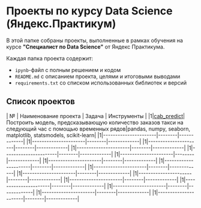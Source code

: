 # Проекты по курсу Data Science (Яндекс.Практикум)

В этой папке собраны проекты, выполненные в рамках обучения на курсе **"Специалист по Data Science"** от Яндекс Практикума.

Каждая папка проекта содержит:
- `ipynb`-файл с полным решением и кодом
- `README.md` с описанием проекта, целями и итоговыми выводами
- `requirements.txt` со списком использованных библиотек и версий

## Список проектов

| № | Наименование проекта | Задача | Инструменты |
|1|[cab_predict](https://github.com/RvotaEnota/yap_projects/tree/main/cab_predict)|Построить модель, предсказывающую количество заказов такси на следующий час с помощью временных рядов|pandas, numpy, seaborn, matplotlib, statsmodels, scikit-learn|
|1|----------------------|--------|-------------|
|1|----------------------|--------|-------------|
|1|----------------------|--------|-------------|
|1|----------------------|--------|-------------|
|1|----------------------|--------|-------------|
|1|----------------------|--------|-------------|
|1|----------------------|--------|-------------|
|1|----------------------|--------|-------------|
|1|----------------------|--------|-------------|
|1|----------------------|--------|-------------|
|1|----------------------|--------|-------------|
|1|----------------------|--------|-------------|
|1|----------------------|--------|-------------|
|1|----------------------|--------|-------------|
|1|----------------------|--------|-------------|
|1|----------------------|--------|-------------|
